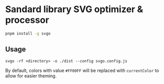 # Sandard library SVG optimizer & processor

```bash
pnpm install -g svgo
```

## Usage

```
svgo -rf <directory> -o ./dist --config svgo.config.js
```

By default, colors with value `#FF00FF` will be replaced with `currentColor` to allow for easier theming.

